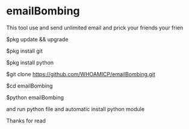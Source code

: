 # emailBombing
This tool use and send unlimited email and prick your friends your frien


$pkg update && upgrade

$pkg install git

$pkg install python

$git clone https://github.com/WHOAMICP/emailBombing.git

$cd emailBombing

$python emailBombing

and run python file and automatic install python module

Thanks for read
